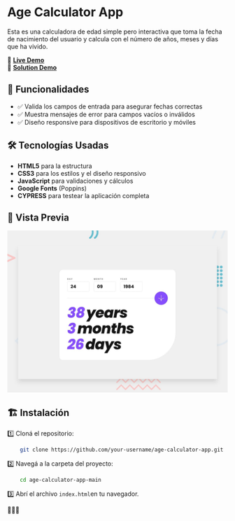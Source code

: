 # Age Calculator App

Esta es una calculadora de edad simple pero interactiva que toma la fecha de nacimiento del usuario y calcula con el número de años, meses y días que ha vivido. 

🔗 **[Live Demo](https://frontend-mentor-projects-blush.vercel.app/)**\
🔗 **[Solution Demo](https://www.frontendmentor.io/solutions/responsive-age-calculator-app-z3BQmwNgF2)**


## 🚀 Funcionalidades

- ✅ Valida los campos de entrada para asegurar fechas correctas
- ✅ Muestra mensajes de error para campos vacíos o inválidos
- ✅ Diseño responsive para dispositivos de escritorio y móviles

## 🛠 Tecnologías Usadas

- **HTML5** para la estructura
- **CSS3** para los estilos y el diseño responsivo
- **JavaScript** para validaciones y cálculos
- **Google Fonts** (Poppins)
- **CYPRESS** para testear la aplicación completa

## 📸 Vista Previa
![Blogr Landing Page Preview](./design/desktop-preview.jpg)

## 🏗 Instalación

1️⃣ Cloná el repositorio:

```sh
    git clone https://github.com/your-username/age-calculator-app.git
```

2️⃣ Navegá a la carpeta del proyecto:

```sh
    cd age-calculator-app-main
```

3️⃣  Abrí el archivo `index.html`en tu navegador.


🚀🚀🚀

